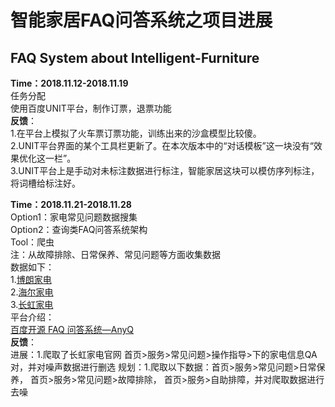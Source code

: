 # 智能家居FAQ问答系统之项目进展  
## FAQ System about Intelligent-Furniture  
**Time：2018.11.12-2018.11.19**      
任务分配  
使用百度UNIT平台，制作订票，退票功能  
**反馈**：  
1.在平台上模拟了火车票订票功能，训练出来的沙盒模型比较傻。  
2.UNIT平台界面的某个工具栏更新了。在本次版本中的“对话模板”这一块没有“效果优化这一栏”。  
3.UNIT平台上是手动对未标注数据进行标注，智能家居这块可以模仿序列标注，将词槽给标注好。  

**Time：2018.11.21-2018.11.28**  
Option1：家电常见问题数据搜集  
Option2：查询类FAQ问答系统架构   
Tool：爬虫  
注：从故障排除、日常保养、常见问题等方面收集数据  
数据如下：  
1.[博朗家电](https://www2.braunhousehold.com/zh-cn/customer-support/faq-section?search=+)  
2.[海尔家电](https://www.haier.com/cn/services_supports/overview/small_applications/daily_use/troubles/index_1.shtml)  
3.[长虹家电](http://cn.changhong.com/fw/cjwt/czzd/)  
平台介绍：  
[百度开源 FAQ 问答系统—AnyQ](https://www.jiqizhixin.com/articles/2018-08-24-17)  
**反馈**：  
进展：1.爬取了长虹家电官网 首页>服务>常见问题>操作指导>下的家电信息QA对，并对噪声数据进行删选
规划：1.爬取以下数据：首页>服务>常见问题>日常保养， 首页>服务>常见问题>故障排除， 首页>服务>自助排障，并对爬取数据进行去噪
